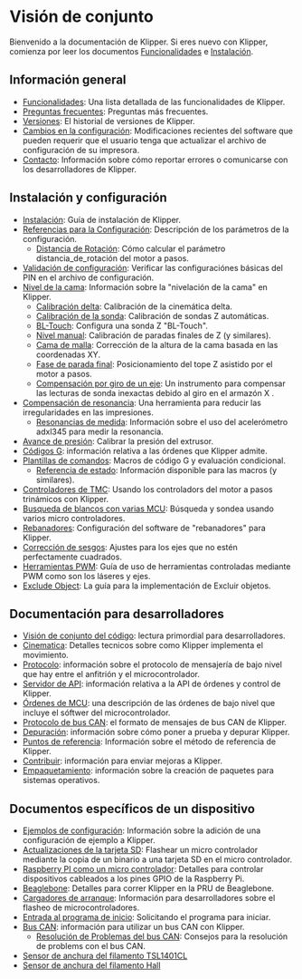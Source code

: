# Visión de conjunto

Bienvenido a la documentación de Klipper. Si eres nuevo con Klipper, comienza por leer los documentos [Funcionalidades](Features.md) e [Instalación](Installation.md).

## Información general

- [Funcionalidades](Features.md): Una lista detallada de las funcionalidades de Klipper.
- [Preguntas frecuentes](FAQ.md): Preguntas más frecuentes.
- [Versiones](Releases.md): El historial de versiones de Klipper.
- [Cambios en la configuración](Config_Changes.md): Modificaciones recientes del software que pueden requerir que el usuario tenga que actualizar el archivo de configuración de su impresora.
- [Contacto](Contact.md): Información sobre cómo reportar errores o comunicarse con los desarrolladores de Klipper.

## Instalación y configuración

- [Instalación](Installation.md): Guía de instalación de Klipper.
- [Referencias para la Configuración](Config_Reference.md): Descripción de los parámetros de la configuración.
   - [Distancia de Rotación](Rotation_Distance.md): Cómo calcular el parámetro distancia_de_rotación del motor a pasos.
- [Validación de configuración](Config_checks.md): Verificar las configuraciónes básicas del PIN en el archivo de configuración.
- [Nivel de la cama](Bed_Level.md): Información sobre la "nivelación de la cama" en Klipper.
   - [Calibración delta](Delta_Calibrate.md): Calibración de la cinemática delta.
   - [Calibración de la sonda](Probe_Calibrate.md): Calibración de sondas Z automáticas.
   - [BL-Touch](BLTouch.md): Configura una sonda Z "BL-Touch".
   - [Nivel manual](Manual_Level.md): Calibración de paradas finales de Z (y similares).
   - [Cama de malla](Bed_Mesh.md): Corrección de la altura de la cama basada en las coordenadas XY.
   - [Fase de parada final](Endstop_Phase.md): Posicionamiento del tope Z asistido por el motor a pasos.
   - [Compensación por giro de un eje](Axis_Twist_Compensation.md): Un instrumento para compensar las lecturas de sonda inexactas debido al giro en el armazón X .
- [Compensación de resonancia](Resonance_Compensation.md): Una herramienta para reducir las irregularidades en las impresiones.
   - [Resonancias de medida](Measuring_Resonances.md): Información sobre el uso del acelerómetro adxl345 para medir la resonancia.
- [Avance de presión](Pressure_Advance.md): Calibrar la presión del extrusor.
- [Códigos G](G-Codes.md): información relativa a las órdenes que Klipper admite.
- [Plantillas de comandos](Command_Templates.md): Macros de código G y evaluación condicional.
   - [Referencia de estado](Status_Reference.md): Información disponible para las macros (y similares).
- [Controladores de TMC](TMC_Drivers.md): Usando los controladors del motor a pasos trinámicos con Klipper.
- [Busqueda de blancos con varias MCU](Multi_MCU_Homing.md): Búsqueda y sondea usando varios micro controladores.
- [Rebanadores](Slicers.md): Configuración del software de "rebanadores" para Klipper.
- [Corrección de sesgos](Skew_Correction.md): Ajustes para los ejes que no estén perfectamente cuadrados.
- [Herramientas PWM](Using_PWM_Tools.md): Guía de uso de herramientas controladas mediante PWM como son los láseres y ejes.
- [Exclude Object](Exclude_Object.md): La guía para la implementación de Excluir objetos.

## Documentación para desarrolladores

- [Visión de conjunto del código](Code_Overview.md): lectura primordial para desarrolladores.
- [Cinematica](Kinematics.md): Detalles tecnicos sobre como Klipper implementa el movimiento.
- [Protocolo](Protocol.md): información sobre el protocolo de mensajería de bajo nivel que hay entre el anfitrión y el microcontrolador.
- [Servidor de API](API_Server.md): información relativa a la API de órdenes y control de Klipper.
- [Órdenes de MCU](MCU_Commands.md): una descripción de las órdenes de bajo nivel que incluye el sóftwer del microcontrolador.
- [Protocolo de bus CAN](CANBUS_protocol.md): el formato de mensajes de bus CAN de Klipper.
- [Depuración](Debugging.md): información sobre cómo poner a prueba y depurar Klipper.
- [Puntos de referencia](Benchmarks.md): Información sobre el método de referencia de Klipper.
- [Contribuir](CONTRIBUTING.md): información para enviar mejoras a Klipper.
- [Empaquetamiento](Packaging.md): información sobre la creación de paquetes para sistemas operativos.

## Documentos específicos de un dispositivo

- [Ejemplos de configuración](Example_Configs.md): Información sobre la adición de una configuración de ejemplo a Klipper.
- [Actualizaciones de la tarjeta SD](SDCard_Updates.md): Flashear un micro controlador mediante la copia de un binario a una tarjeta SD en el micro controlador.
- [Raspberry PI como un micro controlador](RPI_microcontroller.md): Detalles para controlar dispositivos cableados a los pines GPIO de la Raspberry Pi.
- [Beaglebone](Beaglebone.md): Detalles para correr Klipper en la PRU de Beaglebone.
- [Cargadores de arranque](Bootloaders.md): Información para desarrolladores sobre el flasheo de microcontroladores.
- [Entrada al programa de inicio](Bootloader_Entry.md): Solicitando el programa para iniciar.
- [Bus CAN](CANBUS.md): información para utilizar un bus CAN con Klipper.
   - [Resolución de Problemas del bus CAN](CANBUS-Troubleshooting.md): Consejos para la resolución de problems con el bus CAN.
- [Sensor de anchura del filamento TSL1401CL](TSL1401CL_Filament_Width_Sensor.md)
- [Sensor de anchura del filamento Hall](Hall_Filament_Width_Sensor.md)
